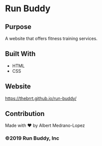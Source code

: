 # Run Buddy

## Purpose
A website that offers fitness training services.

## Built With
* HTML
* CSS

## Website
https://thebrrt.github.io/run-buddy/

## Contribution
Made with ❤️ by Albert Medrano-Lopez

### ©️2019 Run Buddy, Inc
